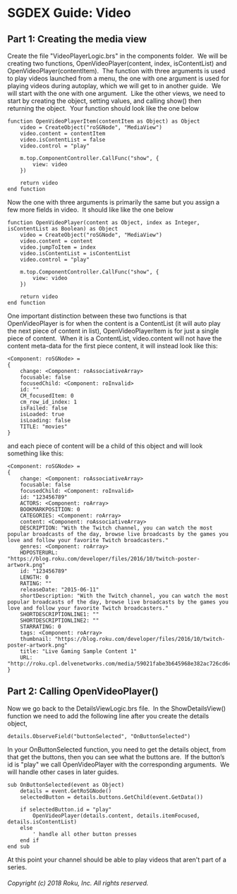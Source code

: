 # SGDEX Guide: Video

## Part 1: Creating the media view

Create the file "VideoPlayerLogic.brs" in the components folder.  We will be creating two functions, OpenVideoPlayer(content, index, isContentList) and OpenVideoPlayer(contentItem).  The function with three arguments is used to play videos launched from a menu, the one with one argument is used for playing videos during autoplay, which we will get to in another guide.  We will start with the one with one argument.  Like the other views, we need to start by creating the object, setting values, and calling show() then returning the object.  Your function should look like the one below

```
function OpenVideoPlayerItem(contentItem as Object) as Object
    video = CreateObject("roSGNode", "MediaView")
    video.content = contentItem
    video.isContentList = false
    video.control = "play"

    m.top.ComponentController.CallFunc("show", {
        view: video
    })

    return video
end function
```

Now the one with three arguments is primarily the same but you assign a few more fields in video.  It should like like the one below

```
function OpenVideoPlayer(content as Object, index as Integer, isContentList as Boolean) as Object
    video = CreateObject("roSGNode", "MediaView")
    video.content = content
    video.jumpToItem = index
    video.isContentList = isContentList
    video.control = "play"

    m.top.ComponentController.CallFunc("show", {
        view: video
    })

    return video
end function
```

One important distinction between these two functions is that OpenVideoPlayer is for when the content is a ContentList (it will auto play the next piece of content in list), OpenVideoPlayerItem is for just a single piece of content.  When it is a ContentList, video.content will not have the content meta-data for the first piece content, it will instead look like this:

```
<Component: roSGNode> =
{
    change: <Component: roAssociativeArray>
    focusable: false
    focusedChild: <Component: roInvalid>
    id: ""
    CM_focusedItem: 0
    cm_row_id_index: 1
    isFailed: false
    isLoaded: true
    isLoading: false
    TITLE: "movies"
}
```

and each piece of content will be a child of this object and will look something like this:

```
<Component: roSGNode> =
{
    change: <Component: roAssociativeArray>
    focusable: false
    focusedChild: <Component: roInvalid>
    id: "123456789"
    ACTORS: <Component: roArray>
    BOOKMARKPOSITION: 0
    CATEGORIES: <Component: roArray>
    content: <Component: roAssociativeArray>
    DESCRIPTION: "With the Twitch channel, you can watch the most popular broadcasts of the day, browse live broadcasts by the games you love and follow your favorite Twitch broadcasters."
    genres: <Component: roArray>
    HDPOSTERURL: "https://blog.roku.com/developer/files/2016/10/twitch-poster-artwork.png"
    id: "123456789"
    LENGTH: 0
    RATING: ""
    releaseDate: "2015-06-11"
    shortDescription: "With the Twitch channel, you can watch the most popular broadcasts of the day, browse live broadcasts by the games you love and follow your favorite Twitch broadcasters."
    SHORTDESCRIPTIONLINE1: ""
    SHORTDESCRIPTIONLINE2: ""
    STARRATING: 0
    tags: <Component: roArray>
    thumbnail: "https://blog.roku.com/developer/files/2016/10/twitch-poster-artwork.png"
    title: "Live Gaming Sample Content 1"
    URL: "http://roku.cpl.delvenetworks.com/media/59021fabe3b645968e382ac726cd6c7b/decbe34b64ea4ca281dc09997d0f23fd/aac0cfc54ae74fdfbb3ba9a2ef4c7080/117_segment_2_twitch__nw_060515.mp4"
}
```

## Part 2: Calling OpenVideoPlayer()

Now we go back to the DetailsViewLogic.brs file.  In the ShowDetailsView() function we need to add the following line after you create the details object,

```
details.ObserveField("buttonSelected", "OnButtonSelected")
```

In your OnButtonSelected function, you need to get the details object, from that get the buttons, then you can see what the buttons are.  If the button’s id is "play" we call OpenVideoPlayer with the corresponding arguments.  We will handle other cases in later guides.

```
sub OnButtonSelected(event as Object)
    details = event.GetRoSGNode()
    selectedButton = details.buttons.GetChild(event.GetData())

    if selectedButton.id = "play"
        OpenVideoPlayer(details.content, details.itemFocused, details.isContentList)
    else
        ' handle all other button presses
    end if
end sub
```

At this point your channel should be able to play videos that aren't part of a series.

###### Copyright (c) 2018 Roku, Inc. All rights reserved.
